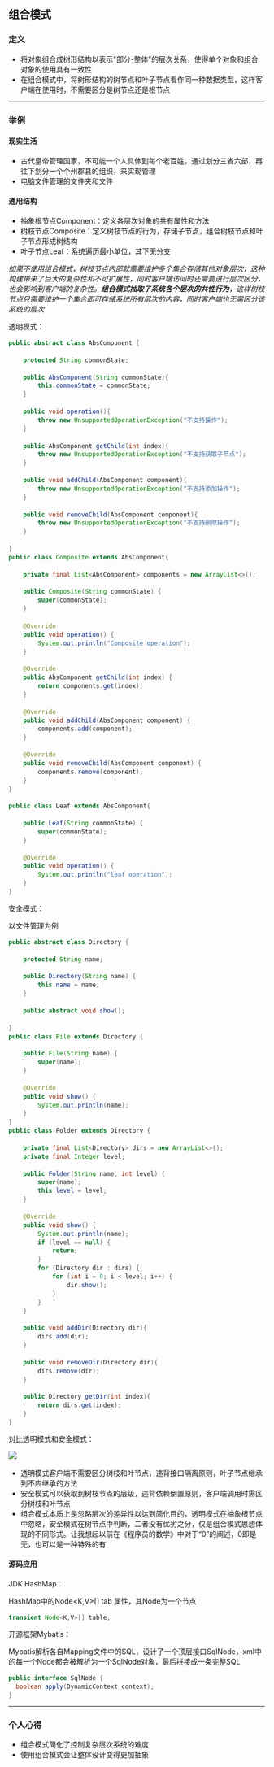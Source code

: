 ## 组合模式

### 定义

- 将对象组合成树形结构以表示"部分-整体"的层次关系，使得单个对象和组合对象的使用具有一致性
- 在组合模式中，将树形结构的树节点和叶子节点看作同一种数据类型，这样客户端在使用时，不需要区分是树节点还是根节点

------
### 举例

#### 现实生活

- 古代皇帝管理国家，不可能一个人具体到每个老百姓，通过划分三省六部，再往下划分一个个州郡县的组织，来实现管理
- 电脑文件管理的文件夹和文件

#### 通用结构

- 抽象根节点Component：定义各层次对象的共有属性和方法
- 树枝节点Composite：定义树枝节点的行为，存储子节点，组合树枝节点和叶子节点形成树结构
- 叶子节点Leaf：系统遍历最小单位，其下无分支

*如果不使用组合模式，树枝节点内部就需要维护多个集合存储其他对象层次，这种构建带来了巨大的复杂性和不可扩展性，同时客户端访问时还需要进行层次区分，也会影响到客户端的复杂性。**组合模式抽取了系统各个层次的共性行为**，这样树枝节点只需要维护一个集合即可存储系统所有层次的内容，同时客户端也无需区分该系统的层次*

透明模式：

```java
public abstract class AbsComponent {

    protected String commonState;

    public AbsComponent(String commonState){
        this.commonState = commonState;
    }

    public void operation(){
        throw new UnsupportedOperationException("不支持操作");
    }

    public AbsComponent getChild(int index){
        throw new UnsupportedOperationException("不支持获取子节点");
    }

    public void addChild(AbsComponent component){
        throw new UnsupportedOperationException("不支持添加操作");
    }

    public void removeChild(AbsComponent component){
        throw new UnsupportedOperationException("不支持删除操作");
    }
    
}
public class Composite extends AbsComponent{

    private final List<AbsComponent> components = new ArrayList<>();

    public Composite(String commonState) {
        super(commonState);
    }

    @Override
    public void operation() {
        System.out.println("Composite operation");
    }

    @Override
    public AbsComponent getChild(int index) {
        return components.get(index);
    }

    @Override
    public void addChild(AbsComponent component) {
        components.add(component);
    }

    @Override
    public void removeChild(AbsComponent component) {
        components.remove(component);
    }
}

public class Leaf extends AbsComponent{

    public Leaf(String commonState) {
        super(commonState);
    }

    @Override
    public void operation() {
        System.out.println("leaf operation");
    }
}
```

安全模式：

以文件管理为例

```java
public abstract class Directory {

    protected String name;

    public Directory(String name) {
        this.name = name;
    }

    public abstract void show();

}
public class File extends Directory {

    public File(String name) {
        super(name);
    }

    @Override
    public void show() {
        System.out.println(name);
    }
}
public class Folder extends Directory {

    private final List<Directory> dirs = new ArrayList<>();
    private final Integer level;

    public Folder(String name, int level) {
        super(name);
        this.level = level;
    }

    @Override
    public void show() {
        System.out.println(name);
        if (level == null) {
            return;
        }
        for (Directory dir : dirs) {
            for (int i = 0; i < level; i++) {
                dir.show();
            }
        }
    }

    public void addDir(Directory dir){
        dirs.add(dir);
    }

    public void removeDir(Directory dir){
        dirs.remove(dir);
    }

    public Directory getDir(int index){
        return dirs.get(index);
    }
}
```



对比透明模式和安全模式：

![](..\..\resources\image\composite_pattern_uml.jpg)

- 透明模式客户端不需要区分树枝和叶节点，违背接口隔离原则，叶子节点继承到不应继承的方法
- 安全模式可以获取到树枝节点的层级，违背依赖倒置原则，客户端调用时需区分树枝和叶节点
- 组合模式本质上是忽略层次的差异性以达到简化目的，透明模式在抽象根节点中忽略，安全模式在树节点中判断，二者没有优劣之分，仅是组合模式思想体现的不同形式。让我想起以前在《程序员的数学》中对于“0”的阐述，0即是无，也可以是一种特殊的有



#### 源码应用

JDK HashMap：

HashMap中的Node<K,V>[] tab 属性，其Node为一个节点

```java
transient Node<K,V>[] table;
```

开源框架Mybatis：

Mybatis解析各自Mapping文件中的SQL，设计了一个顶层接口SqlNode，xml中的每一个Node都会被解析为一个SqlNode对象，最后拼接成一条完整SQL

```java
public interface SqlNode {
  boolean apply(DynamicContext context);
}
```



------

### 个人心得

- 组合模式简化了控制复杂层次系统的难度
- 使用组合模式会让整体设计变得更加抽象




